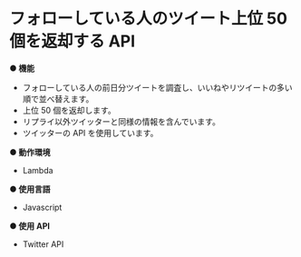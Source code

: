 # フォローしている人のツイート上位 50 個を返却する API

**● 機能**

- フォローしている人の前日分ツイートを調査し、いいねやリツイートの多い順で並べ替えます。
- 上位 50 個を返却します。
- リプライ以外ツイッターと同様の情報を含んでいます。
- ツイッターの API を使用しています。

**● 動作環境**

- Lambda

**● 使用言語**

- Javascript

**● 使用 API**

- Twitter API
